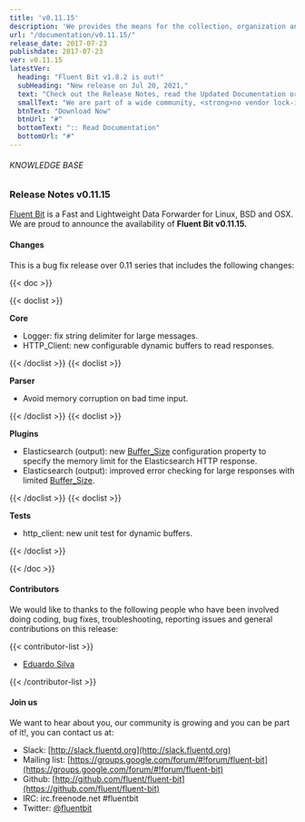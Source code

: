 ```yaml
---
title: 'v0.11.15'
description: 'We provides the means for the collection, organization and computerized retrieval of knowledgeand Lightweight Data Forwarder for Linux, BSD and OSX. We are proud to announce the availability of Fluent Bit v0.11.15.'
url: "/documentation/v0.11.15/"
release_date: 2017-07-23
publishdate: 2017-07-23
ver: v0.11.15
latestVer:
  heading: "Fluent Bit v1.8.2 is out!"
  subHeading: "New release on Jul 20, 2021,"
  text: "Check out the Release Notes, read the Updated Documentation or jump directly to the Downloads Section."
  smallText: "We are part of a wide community, <strong>no vendor lock-in.</strong>"
  btnText: "Download Now"
  btnUrl: "#"
  bottomText: ":: Read Documentation"
  bottomUrl: "#"
---
```


###### KNOWLEDGE BASE

### Release Notes v0.11.15

[Fluent Bit](https://fluentbit.io/) is a Fast and Lightweight Data Forwarder for Linux, BSD and OSX. We are proud to announce the availability of **Fluent Bit v0.11.15.**

#### Changes

This is a bug fix release over 0.11 series that includes the following changes:

{{< doc >}}

{{< doclist >}}

**Core**

* Logger: fix string delimiter for large messages.
* HTTP_Client: new configurable dynamic buffers to read responses.

{{< /doclist >}}
{{< doclist >}}

**Parser**

* Avoid memory corruption on bad time input.

{{< /doclist >}}
{{< doclist >}}

**Plugins**

* Elasticsearch (output): new [Buffer_Size](https://fluentbit.io/documentation/0.11/output/elasticsearch.html) configuration property to specify the memory limit for the Elasticsearch HTTP response.
* Elasticsearch (output): improved error checking for large responses with limited [Buffer_Size](https://fluentbit.io/documentation/0.11/output/elasticsearch.html).

{{< /doclist >}}
{{< doclist >}}

**Tests**

* http_client: new unit test for dynamic buffers.

{{< /doclist >}}

{{< /doc >}}

#### Contributors

We would like to thanks to the following people who have been involved doing coding, bug fixes, troubleshooting, reporting issues and general contributions on this release:

{{< contributor-list >}}

* [Eduardo Silva](https://github.com/edsiper)

{{< /contributor-list >}}

#### Join us

We want to hear about you, our community is growing and you can be part of it!, you can contact us at:

* Slack: [http://slack.fluentd.org](http://slack.fluentd.org)
* Mailing list: [https://groups.google.com/forum/#!forum/fluent-bit](https://groups.google.com/forum/#!forum/fluent-bit)
* Github: [http://github.com/fluent/fluent-bit](https://github.com/fluent/fluent-bit)
* IRC: irc.freenode.net #fluentbit
* Twitter: [@fluentbit](https://twitter.com/fluentbit)